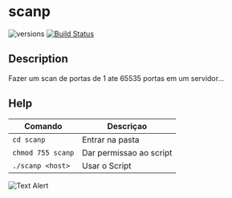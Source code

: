 # scanp

![versions](https://img.shields.io/pypi/pyversions/pybadges.svg)
[![Build Status](https://travis-ci.org/dwyl/esta.svg?branch=master)](https://travis-ci.org/dwyl/esta)

## Description
Fazer um scan  de portas de 1 ate 65535 portas em um servidor...


## Help
| Comando | Descriçao |
| --- | --- |
|```cd scanp```|Entrar na pasta|
|```chmod 755 scanp```|Dar permissao ao script|
| ```./scanp <host>``` | Usar o Script|

![Text Alert](https://media.giphy.com/media/d2ZegRpJmRhe3EXK/giphy.gif)
